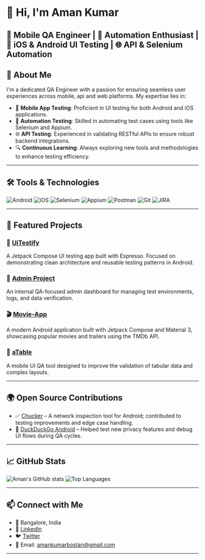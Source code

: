 # 👋 Hi, I'm Aman Kumar

🎯 **Mobile QA Engineer** | 🧪 **Automation Enthusiast** | 📱 **iOS & Android UI Testing** | 🌐 **API & Selenium Automation**
---

## 🧩 About Me

I'm a dedicated QA Engineer with a passion for ensuring seamless user experiences across mobile, api and web platforms. My expertise lies in:

- 📱 **Mobile App Testing**: Proficient in UI testing for both Android and iOS applications.
- 🧪 **Automation Testing**: Skilled in automating test cases using tools like Selenium and Appium.
- 🌐 **API Testing**: Experienced in validating RESTful APIs to ensure robust backend integrations.
- 🔍 **Continuous Learning**: Always exploring new tools and methodologies to enhance testing efficiency.

---

## 🛠️ Tools & Technologies

![Android](https://img.shields.io/badge/Android-3DDC84?style=for-the-badge&logo=android&logoColor=white)
![iOS](https://img.shields.io/badge/iOS-000000?style=for-the-badge&logo=apple&logoColor=white)
![Selenium](https://img.shields.io/badge/Selenium-43B02A?style=for-the-badge&logo=selenium&logoColor=white)
![Appium](https://img.shields.io/badge/Appium-00BFFF?style=for-the-badge&logo=appium&logoColor=white)
![Postman](https://img.shields.io/badge/Postman-FF6C37?style=for-the-badge&logo=postman&logoColor=white)
![Git](https://img.shields.io/badge/Git-F05032?style=for-the-badge&logo=git&logoColor=white)
![JIRA](https://img.shields.io/badge/JIRA-0052CC?style=for-the-badge&logo=jira&logoColor=white)

---

## 📂 Featured Projects

### 🎯 [UiTestify](https://github.com/codedbyaman/UiTestify)  
A Jetpack Compose UI testing app built with Espresso. Focused on demonstrating clean architecture and reusable testing patterns in Android.

### 🧾 [Admin Project](https://github.com/codedbyaman/Admin)  
An internal QA-focused admin dashboard for managing test environments, logs, and data verification.

### 🎬 [Movie-App](https://github.com/codedbyaman/Movie-App)  
A modern Android application built with Jetpack Compose and Material 3, showcasing popular movies and trailers using the TMDb API.

### 🧪 [aTable](https://github.com/codedbyaman/aTable)  
A mobile UI QA tool designed to improve the validation of tabular data and complex layouts.

---

## 🌍 Open Source Contributions

- ✅ [Chucker](https://github.com/ChuckerTeam/chucker) – A network inspection tool for Android; contributed to testing improvements and edge case handling.
- 🔐 [DuckDuckGo Android](https://github.com/duckduckgo/Android) – Helped test new privacy features and debug UI flows during QA cycles.

---

## 📈 GitHub Stats

![Aman's GitHub stats](https://github-readme-stats.vercel.app/api?username=codedbyaman&show_icons=true&theme=radical)
![Top Languages](https://github-readme-stats.vercel.app/api/top-langs/?username=codedbyaman&layout=compact&theme=radical)

---

## 📫 Connect with Me

- 📍 Bangalore, India
- 💼 [LinkedIn](https://www.linkedin.com/in/aman-kumar-2a809753/)
- 🐦 [Twitter](https://twitter.com/codedbyaman)
- 📧 Email: [amankumarbostan@gmail.com](mailto:amankumarbostan@gmail.com)

---

